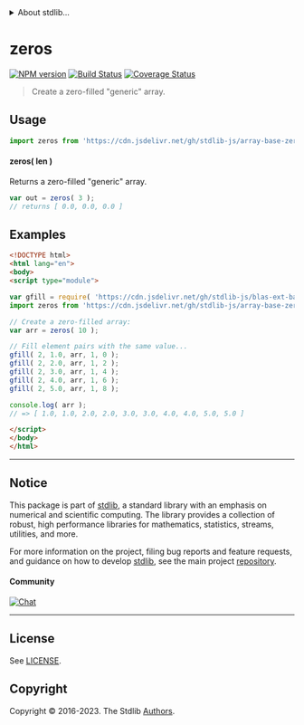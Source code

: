 <!--

@license Apache-2.0

Copyright (c) 2021 The Stdlib Authors.

Licensed under the Apache License, Version 2.0 (the "License");
you may not use this file except in compliance with the License.
You may obtain a copy of the License at

   http://www.apache.org/licenses/LICENSE-2.0

Unless required by applicable law or agreed to in writing, software
distributed under the License is distributed on an "AS IS" BASIS,
WITHOUT WARRANTIES OR CONDITIONS OF ANY KIND, either express or implied.
See the License for the specific language governing permissions and
limitations under the License.

-->


<details>
  <summary>
    About stdlib...
  </summary>
  <p>We believe in a future in which the web is a preferred environment for numerical computation. To help realize this future, we've built stdlib. stdlib is a standard library, with an emphasis on numerical and scientific computation, written in JavaScript (and C) for execution in browsers and in Node.js.</p>
  <p>The library is fully decomposable, being architected in such a way that you can swap out and mix and match APIs and functionality to cater to your exact preferences and use cases.</p>
  <p>When you use stdlib, you can be absolutely certain that you are using the most thorough, rigorous, well-written, studied, documented, tested, measured, and high-quality code out there.</p>
  <p>To join us in bringing numerical computing to the web, get started by checking us out on <a href="https://github.com/stdlib-js/stdlib">GitHub</a>, and please consider <a href="https://opencollective.com/stdlib">financially supporting stdlib</a>. We greatly appreciate your continued support!</p>
</details>

# zeros

[![NPM version][npm-image]][npm-url] [![Build Status][test-image]][test-url] [![Coverage Status][coverage-image]][coverage-url] <!-- [![dependencies][dependencies-image]][dependencies-url] -->

> Create a zero-filled "generic" array.

<!-- Section to include introductory text. Make sure to keep an empty line after the intro `section` element and another before the `/section` close. -->

<section class="intro">

</section>

<!-- /.intro -->

<!-- Package usage documentation. -->



<section class="usage">

## Usage

```javascript
import zeros from 'https://cdn.jsdelivr.net/gh/stdlib-js/array-base-zeros@v0.1.1-esm/index.mjs';
```

#### zeros( len )

Returns a zero-filled "generic" array.

```javascript
var out = zeros( 3 );
// returns [ 0.0, 0.0, 0.0 ]
```

</section>

<!-- /.usage -->

<!-- Package usage notes. Make sure to keep an empty line after the `section` element and another before the `/section` close. -->

<section class="notes">

</section>

<!-- /.notes -->

<!-- Package usage examples. -->

<section class="examples">

## Examples

<!-- eslint no-undef: "error" -->

```html
<!DOCTYPE html>
<html lang="en">
<body>
<script type="module">

var gfill = require( 'https://cdn.jsdelivr.net/gh/stdlib-js/blas-ext-base-gfill' ).ndarray;
import zeros from 'https://cdn.jsdelivr.net/gh/stdlib-js/array-base-zeros@v0.1.1-esm/index.mjs';

// Create a zero-filled array:
var arr = zeros( 10 );

// Fill element pairs with the same value...
gfill( 2, 1.0, arr, 1, 0 );
gfill( 2, 2.0, arr, 1, 2 );
gfill( 2, 3.0, arr, 1, 4 );
gfill( 2, 4.0, arr, 1, 6 );
gfill( 2, 5.0, arr, 1, 8 );

console.log( arr );
// => [ 1.0, 1.0, 2.0, 2.0, 3.0, 3.0, 4.0, 4.0, 5.0, 5.0 ]

</script>
</body>
</html>
```

</section>

<!-- /.examples -->

<!-- Section to include cited references. If references are included, add a horizontal rule *before* the section. Make sure to keep an empty line after the `section` element and another before the `/section` close. -->

<section class="references">

</section>

<!-- /.references -->

<!-- Section for related `stdlib` packages. Do not manually edit this section, as it is automatically populated. -->

<section class="related">

</section>

<!-- /.related -->

<!-- Section for all links. Make sure to keep an empty line after the `section` element and another before the `/section` close. -->


<section class="main-repo" >

* * *

## Notice

This package is part of [stdlib][stdlib], a standard library with an emphasis on numerical and scientific computing. The library provides a collection of robust, high performance libraries for mathematics, statistics, streams, utilities, and more.

For more information on the project, filing bug reports and feature requests, and guidance on how to develop [stdlib][stdlib], see the main project [repository][stdlib].

#### Community

[![Chat][chat-image]][chat-url]

---

## License

See [LICENSE][stdlib-license].


## Copyright

Copyright &copy; 2016-2023. The Stdlib [Authors][stdlib-authors].

</section>

<!-- /.stdlib -->

<!-- Section for all links. Make sure to keep an empty line after the `section` element and another before the `/section` close. -->

<section class="links">

[npm-image]: http://img.shields.io/npm/v/@stdlib/array-base-zeros.svg
[npm-url]: https://npmjs.org/package/@stdlib/array-base-zeros

[test-image]: https://github.com/stdlib-js/array-base-zeros/actions/workflows/test.yml/badge.svg?branch=v0.1.1
[test-url]: https://github.com/stdlib-js/array-base-zeros/actions/workflows/test.yml?query=branch:v0.1.1

[coverage-image]: https://img.shields.io/codecov/c/github/stdlib-js/array-base-zeros/main.svg
[coverage-url]: https://codecov.io/github/stdlib-js/array-base-zeros?branch=main

<!--

[dependencies-image]: https://img.shields.io/david/stdlib-js/array-base-zeros.svg
[dependencies-url]: https://david-dm.org/stdlib-js/array-base-zeros/main

-->

[chat-image]: https://img.shields.io/gitter/room/stdlib-js/stdlib.svg
[chat-url]: https://app.gitter.im/#/room/#stdlib-js_stdlib:gitter.im

[stdlib]: https://github.com/stdlib-js/stdlib

[stdlib-authors]: https://github.com/stdlib-js/stdlib/graphs/contributors

[umd]: https://github.com/umdjs/umd
[es-module]: https://developer.mozilla.org/en-US/docs/Web/JavaScript/Guide/Modules

[deno-url]: https://github.com/stdlib-js/array-base-zeros/tree/deno
[umd-url]: https://github.com/stdlib-js/array-base-zeros/tree/umd
[esm-url]: https://github.com/stdlib-js/array-base-zeros/tree/esm
[branches-url]: https://github.com/stdlib-js/array-base-zeros/blob/main/branches.md

[stdlib-license]: https://raw.githubusercontent.com/stdlib-js/array-base-zeros/main/LICENSE

</section>

<!-- /.links -->
